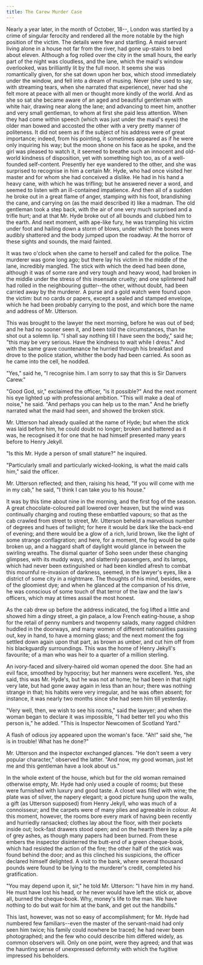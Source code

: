```yaml
---
title: The Carew Murder Case
---
```


Nearly a year later, in the month of October, 18--, London was
startled by a crime of singular ferocity and rendered all the more
notable by the high position of the victim. The details were few and
startling. A maid servant living alone in a house not far from the
river, had gone up-stairs to bed about eleven. Although a fog rolled
over the city in the small hours, the early part of the night was
cloudless, and the lane, which the maid's window overlooked, was
brilliantly lit by the full moon. It seems she was romantically
given, for she sat down upon her box, which stood immediately under
the window, and fell into a dream of musing. Never (she used to say,
with streaming tears, when she narrated that experience), never had
she felt more at peace with all men or thought more kindly of the
world. And as she so sat she became aware of an aged and beautiful
gentleman with white hair, drawing near along the lane; and
advancing to meet him, another and very small gentleman, to whom at
first she
paid less attention. When they had come within speech (which was
just under the maid's eyes) the older man bowed and accosted the
other with a very pretty manner of politeness. It did not seem as
if the subject of his address were of great importance; indeed,
from his pointing, it sometimes appeared as if he were only
inquiring his way; but the moon shone on his face as he spoke, and
the girl was pleased to watch it, it seemed to breathe such an
innocent and old-world kindness of disposition, yet with something
high too, as of a well-founded self-content. Presently her eye
wandered to the other, and she was surprised to recognise in him a
certain Mr. Hyde, who had once visited her master and for whom she
had conceived a dislike. He had in his hand a heavy cane, with which
he was trifling; but he answered never a word, and seemed to listen
with an ill-contained impatience. And then all of a sudden he broke
out in a great flame of anger, stamping with his foot, brandishing
the cane, and carrying on (as the maid described it) like a madman.
The old gentleman took a step back, with the air of one very much
surprised and a trifle hurt; and at that Mr. Hyde broke out of all
bounds and clubbed him to the earth. And next moment, with ape-like
fury, he was trampling his victim under foot and hailing down a
storm of blows, under which the bones were audibly shattered and the
body jumped upon the roadway. At the horror of these sights and
sounds, the maid fainted.

It was two o'clock when she came to herself and called for the
police. The murderer was gone long ago; but there lay his victim in
the middle of the lane, incredibly mangled. The stick with which the
deed had been done, although it was of some rare and very tough and
heavy wood, had broken in the middle under the stress of this
insensate cruelty; and one splintered half had rolled in the
neighbouring gutter--the other, without doubt, had been carried
away by the murderer. A purse and a gold watch were found upon the
victim: but no cards or papers, except a sealed and stamped
envelope, which he had been probably carrying to the post, and which
bore the name and address of Mr. Utterson.

This was brought to the lawyer the next morning, before he was out
of bed; and he had no sooner seen it, and been told the
circumstances, than he shot out a solemn lip. "I shall say nothing
till I have seen the body," said he; "this may be very serious. Have
the kindness to wait while I dress." And with the same grave
countenance he hurried through his breakfast and drove to the police
station, whither the body had been carried. As soon as he came into
the cell, he nodded.

"Yes," said he, "I recognise him. I am sorry to say that this is
Sir Danvers Carew."

"Good God, sir," exclaimed the officer, "is it possible?" And the
next moment his eye
lighted up with professional ambition. "This will make a deal of
noise," he said. "And perhaps you can help us to the man." And he
briefly narrated what the maid had seen, and showed the broken
stick.

Mr. Utterson had already quailed at the name of Hyde; but when the
stick was laid before him, he could doubt no longer; broken and
battered as it was, he recognised it for one that he had himself
presented many years before to Henry Jekyll.

"Is this Mr. Hyde a person of small stature?" he inquired.

"Particularly small and particularly wicked-looking, is what the
maid calls him," said the officer.

Mr. Utterson reflected; and then, raising his head, "If you will
come with me in my cab," he said, "I think I can take you to his
house."

It was by this time about nine in the morning, and the first fog of
the season. A great chocolate-coloured pall lowered over heaven, but
the wind was continually charging and routing these embattled
vapours; so that as the cab crawled from street to street, Mr.
Utterson beheld a marvellous number of degrees and hues of twilight;
for here it would be dark like the back-end of evening; and there
would be a glow of a rich, lurid brown, like the light of some
strange conflagration; and here, for a moment, the fog would be
quite broken up, and a haggard shaft
of daylight would glance in between the swirling wreaths. The
dismal quarter of Soho seen under these changing glimpses, with its
muddy ways, and slatternly passengers, and its lamps, which had
never been extinguished or had been kindled afresh to combat this
mournful re-invasion of darkness, seemed, in the lawyer's eyes, like
a district of some city in a nightmare. The thoughts of his mind,
besides, were of the gloomiest dye; and when he glanced at the
companion of his drive, he was conscious of some touch of that
terror of the law and the law's officers, which may at times assail
the most honest.

As the cab drew up before the address indicated, the fog lifted a
little and showed him a dingy street, a gin palace, a low French
eating-house, a shop for the retail of penny numbers and twopenny
salads, many ragged children huddled in the doorways, and many
women of different nationalities passing out, key in hand, to have a
morning glass; and the next moment the fog settled down again upon
that part, as brown as umber, and cut him off from his blackguardly
surroundings. This was the home of Henry Jekyll's favourite; of a
man who was heir to a quarter of a million sterling.

An ivory-faced and silvery-haired old woman opened the door. She
had an evil face, smoothed by hypocrisy; but her manners were
excellent. Yes, she said, this was Mr. Hyde's, but he was not at
home; he had been in that night very late,
but had gone away again in less than an hour; there was nothing
strange in that; his habits were very irregular, and he was often
absent; for instance, it was nearly two months since she had seen
him till yesterday.

"Very well, then, we wish to see his rooms," said the lawyer; and
when the woman began to declare it was impossible, "I had better
tell you who this person is," he added. "This is Inspector Newcomen
of Scotland Yard."

A flash of odious joy appeared upon the woman's face. "Ah!" said
she, "he is in trouble! What has he done?"

Mr. Utterson and the inspector exchanged glances. "He don't seem a
very popular character," observed the latter. "And now, my good
woman, just let me and this gentleman have a look about us."

In the whole extent of the house, which but for the old woman
remained otherwise empty, Mr. Hyde had only used a couple of rooms;
but these were furnished with luxury and good taste. A closet was
filled with wine; the plate was of silver, the napery elegant; a
good picture hung upon the walls, a gift (as Utterson supposed) from
Henry Jekyll, who was much of a connoisseur; and the carpets were of
many plies and agreeable in colour. At this moment, however, the
rooms bore every mark of having been recently and hurriedly
ransacked; clothes lay about the floor, with their pockets inside
out;
lock-fast drawers stood open; and on the hearth there lay a pile of
grey ashes, as though many papers had been burned. From these
embers the inspector disinterred the butt-end of a green
cheque-book, which had resisted the action of the fire; the other
half of the stick was found behind the door; and as this clinched
his suspicions, the officer declared himself delighted. A visit to
the bank, where several thousand pounds were found to be lying to
the murderer's credit, completed his gratification.

"You may depend upon it, sir," he told Mr. Utterson: "I have him in
my hand. He must have lost his head, or he never would have left the
stick or, above all, burned the cheque-book. Why, money's life to
the man. We have nothing to do but wait for him at the bank, and get
out the handbills."

This last, however, was not so easy of accomplishment; for Mr. Hyde
had numbered few familiars--even the master of the servant-maid
had only seen him twice; his family could nowhere be traced; he had
never been photographed; and the few who could describe him differed
widely, as common observers will. Only on one point, were they
agreed; and that was the haunting sense of unexpressed deformity
with which the fugitive impressed his beholders.
